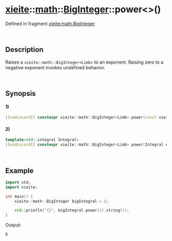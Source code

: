 # [xieite](../../../../../xieite.md)\:\:[math](../../../../../math.md)\:\:[BigInteger<Limb>](../../../big_integer.md)\:\:power\<\>\(\)
Defined in fragment [xieite:math.BigInteger](../../../../../../src/math/big_integer.cpp)

&nbsp;

## Description
Raises a `xieite::math::BigInteger<Limb>` to an exponent. Raising zero to a negative exponent invokes undefined behavior.

&nbsp;

## Synopsis
#### 1)
```cpp
[[nodiscard]] constexpr xieite::math::BigInteger<Limb> power(const xieite::math::BigInteger<Limb>& exponent) const noexcept;
```
#### 2)
```cpp
template<std::integral Integral>
[[nodiscard]] constexpr xieite::math::BigInteger<Limb> power(Integral exponent) const noexcept;
```

&nbsp;

## Example
```cpp
import std;
import xieite;

int main() {
    xieite::math::BigInteger bigIntegral = 2;

    std::println("{}", bigIntegral.power(3).string());
}
```
Output:
```
8
```
